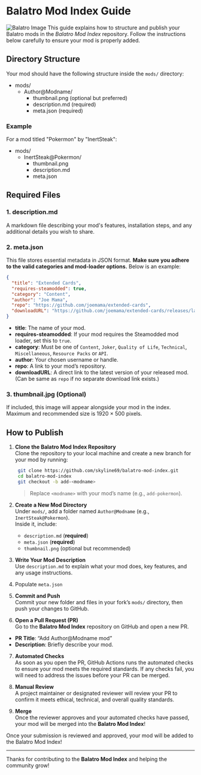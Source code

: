 # Balatro Mod Index Guide
![Balatro Image](https://github.com/skyline69/balatro-mod-index/blob/main/media/Balatro.jpg?raw=true)
This guide explains how to structure and publish your Balatro mods in the *Balatro Mod Index* repository. Follow the instructions below carefully to ensure your mod is properly added.

## Directory Structure

Your mod should have the following structure inside the `mods/` directory:
- mods/
    - Author@Modname/
        - thumbnail.png (optional but preferred)
        - description.md (required)
        - meta.json (required)

### Example
For a mod titled "Pokermon" by "InertSteak":

- mods/
    - InertSteak@Pokermon/
        - thumbnail.png
        - description.md
        - meta.json

## Required Files

### 1. description.md
A markdown file describing your mod's features, installation steps, and any additional details you wish to share.

### 2. meta.json
This file stores essential metadata in JSON format. **Make sure you adhere to the valid categories and mod-loader options.** Below is an example:
```json
{
  "title": "Extended Cards",
  "requires-steamodded": true,
  "category": "Content",
  "author": "Joe Mama",
  "repo": "https://github.com/joemama/extended-cards",
  "downloadURL": "https://github.com/joemama/extended-cards/releases/latest/extended-cards.tar.gz"
}
```

- **title**: The name of your mod.
- **requires-steamodded**: If your mod requires the Steamodded mod loader, set this to `true`.
- **category**: Must be one of `Content`, `Joker`, `Quality of Life`, `Technical`, `Miscellaneous`, `Resource Packs` or `API`.
- **author**: Your chosen username or handle.
- **repo**: A link to your mod’s repository.
- **downloadURL**: A direct link to the latest version of your released mod. (Can be same as `repo` if no separate download link exists.)

### 3. thumbnail.jpg (Optional)
If included, this image will appear alongside your mod in the index. Maximum and recommended size is 1920 × 500 pixels.

## How to Publish

1. **Clone the Balatro Mod Index Repository**  
   Clone the repository to your local machine and create a new branch for your mod by running:
   ```bash
    git clone https://github.com/skyline69/balatro-mod-index.git
    cd balatro-mod-index
    git checkout -b add-<modname>
   ```
   > Replace `<modname>` with your mod’s name (e.g., `add-pokermon`).

2. **Create a New Mod Directory**  
   Under `mods/`, add a folder named `Author@Modname` (e.g., `InertSteak@Pokermon`).  
   Inside it, include:  
   - `description.md` (**required**)  
   - `meta.json` (**required**)  
   - `thumbnail.png` (optional but recommended)

3. **Write Your Mod Description**  
   Use `description.md` to explain what your mod does, key features, and any usage instructions.

4. Populate `meta.json`

5. **Commit and Push**  
Commit your new folder and files in your fork’s `mods/` directory, then push your changes to GitHub.

6. **Open a Pull Request (PR)**  
Go to the **Balatro Mod Index** repository on GitHub and open a new PR.
- **PR Title**: “Add Author@Modname mod”  
- **Description**: Briefly describe your mod.

7. **Automated Checks**  
As soon as you open the PR, GitHub Actions runs the automated checks to ensure your mod meets the required standards. If any checks fail, you will need to address the issues before your PR can be merged.

8. **Manual Review**  
A project maintainer or designated reviewer will review your PR to confirm it meets ethical, technical, and overall quality standards.

9. **Merge**  
Once the reviewer approves and your automated checks have passed, your mod will be merged into the **Balatro Mod Index**!

Once your submission is reviewed and approved, your mod will be added to the Balatro Mod Index!

---

Thanks for contributing to the **Balatro Mod Index** and helping the community grow! 
